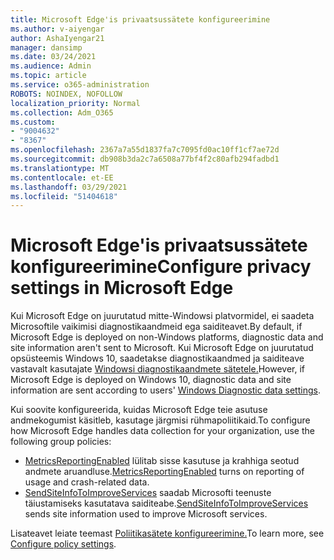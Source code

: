 ```yaml
---
title: Microsoft Edge'is privaatsussätete konfigureerimine
ms.author: v-aiyengar
author: AshaIyengar21
manager: dansimp
ms.date: 03/24/2021
ms.audience: Admin
ms.topic: article
ms.service: o365-administration
ROBOTS: NOINDEX, NOFOLLOW
localization_priority: Normal
ms.collection: Adm_O365
ms.custom:
- "9004632"
- "8367"
ms.openlocfilehash: 2367a7a55d1837fa7c7095fd0ac10ff1cf7ae72d
ms.sourcegitcommit: db908b3da2c7a6508a77bf4f2c80afb294fadbd1
ms.translationtype: MT
ms.contentlocale: et-EE
ms.lasthandoff: 03/29/2021
ms.locfileid: "51404618"
---
```

# <a name="configure-privacy-settings-in-microsoft-edge"></a><span data-ttu-id="066f1-102">Microsoft Edge'is privaatsussätete konfigureerimine</span><span class="sxs-lookup"><span data-stu-id="066f1-102">Configure privacy settings in Microsoft Edge</span></span>

<span data-ttu-id="066f1-103">Kui Microsoft Edge on juurutatud mitte-Windowsi platvormidel, ei saadeta Microsoftile vaikimisi diagnostikaandmeid ega saiditeavet.</span><span class="sxs-lookup"><span data-stu-id="066f1-103">By default, if Microsoft Edge is deployed on non-Windows platforms, diagnostic data and site information aren't sent to Microsoft.</span></span> <span data-ttu-id="066f1-104">Kui Microsoft Edge on juurutatud opsüsteemis Windows 10, saadetakse diagnostikaandmed ja saiditeave vastavalt kasutajate [Windowsi diagnostikaandmete sätetele.](https://go.microsoft.com/fwlink/?linkid=2132472)</span><span class="sxs-lookup"><span data-stu-id="066f1-104">However, if Microsoft Edge is deployed on Windows 10, diagnostic data and site information are sent according to users' [Windows Diagnostic data settings](https://go.microsoft.com/fwlink/?linkid=2132472).</span></span>

<span data-ttu-id="066f1-105">Kui soovite konfigureerida, kuidas Microsoft Edge teie asutuse andmekogumist käsitleb, kasutage järgmisi rühmapoliitikaid.</span><span class="sxs-lookup"><span data-stu-id="066f1-105">To configure how Microsoft Edge handles data collection for your organization, use the following group policies:</span></span>
- <span data-ttu-id="066f1-106">[MetricsReportingEnabled](https://go.microsoft.com/fwlink/?linkid=2132470) lülitab sisse kasutuse ja krahhiga seotud andmete aruandluse.</span><span class="sxs-lookup"><span data-stu-id="066f1-106">[MetricsReportingEnabled](https://go.microsoft.com/fwlink/?linkid=2132470) turns on reporting of usage and crash-related data.</span></span>
- <span data-ttu-id="066f1-107">[SendSiteInfoToImproveServices](https://go.microsoft.com/fwlink/?linkid=2132470) saadab Microsofti teenuste täiustamiseks kasutatava saiditeabe.</span><span class="sxs-lookup"><span data-stu-id="066f1-107">[SendSiteInfoToImproveServices](https://go.microsoft.com/fwlink/?linkid=2132470) sends site information used to improve Microsoft services.</span></span>

<span data-ttu-id="066f1-108">Lisateavet leiate teemast [Poliitikasätete konfigureerimine.](https://go.microsoft.com/fwlink/?linkid=2132577)</span><span class="sxs-lookup"><span data-stu-id="066f1-108">To learn more, see [Configure policy settings](https://go.microsoft.com/fwlink/?linkid=2132577).</span></span>
